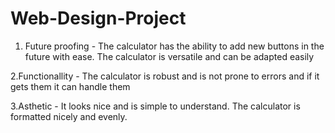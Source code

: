 # Web-Design-Project

1. Future proofing - The calculator has the ability to add new buttons in the future with ease. The calculator is versatile and can be adapted easily

2.Functionallity - The calculator is robust and is not prone to errors and if it gets them it can handle them

3.Asthetic - It looks nice and is simple to understand. The calculator is formatted nicely and evenly.

